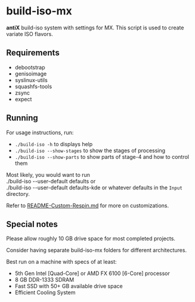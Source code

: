 # build-iso-mx
**antiX** build-iso system with settings for MX. This script is used to create variate ISO flavors.


## Requirements

- debootstrap
- genisoimage
- syslinux-utils
- squashfs-tools
- zsync
- expect


## Running

For usage instructions, run:

- `./build-iso -h` to displays help
- `./build-iso --show-stages` to show the stages of processing
- `./build-iso --show-parts` to show parts of stage-4 and how to control them

Most likely, you would want to run  
    ./build-iso --user-default defaults
or  
    ./build-iso --user-default defaults-kde
or whatever defaults in the `Input` directory.

Refer to [README-Custom-Respin.md](README-Custom-Respin.md) for more on customizations.


## Special notes

Please allow roughly 10 GB drive space for most completed projects.

Consider having separate build-iso-mx folders for different architectures.

Best run on a machine with specs of at least:  
- 5th Gen Intel [Quad-Core] or AMD FX 6100 [6-Core] processor
- 8 GB DDR-1333 SDRAM
- Fast SSD with 50+ GB available drive space
- Efficient Cooling System

